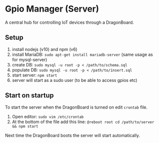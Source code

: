 # Gpio Manager (Server)
A central hub for controlling IoT devices through a DragonBoard.

## Setup

1. install nodejs (v10) and npm (v6)
2. install MariaDB: `sudo apt-get install mariadb-server` (same usage as for mysql-server)
3. create DB: `sudo mysql -u root -p < /path/to/schema.sql`
4. populate DB: `sudo mysql -u root -p < /path/to/insert.sql`
5. start server: `npm start`
6. server will start as a sudo user (to be able to access gpios etc)

## Start on startup

To start the server when the DragonBoard is turned on edit `crontab` file.

1. Open editor: `sudo vim /etc/crontab`
2. At the bottom of the file add this line: `@reboot root cd /path/to/server && npm start`

Next time the DragonBoard boots the server will start automatically.
